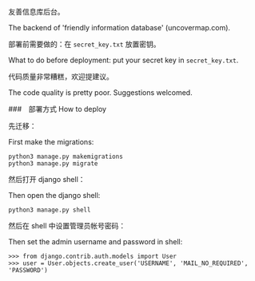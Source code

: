 友善信息库后台。

The backend of 'friendly information database' (uncovermap.com).

部署前需要做的：在 `secret_key.txt` 放置密钥。

What to do before deployment: put your secret key in `secret_key.txt`.

代码质量非常糟糕，欢迎提建议。

The code quality is pretty poor. Suggestions welcomed.

###　部署方式 How to deploy

先迁移：

First make the migrations:

```
python3 manage.py makemigrations
python3 manage.py migrate
```

然后打开 django shell：

Then open the django shell: 

```
python3 manage.py shell
```

然后在 shell 中设置管理员帐号密码：

Then set the admin username and password in shell:

```
>>> from django.contrib.auth.models import User
>>> user = User.objects.create_user('USERNAME', 'MAIL_NO_REQUIRED', 'PASSWORD')
```
